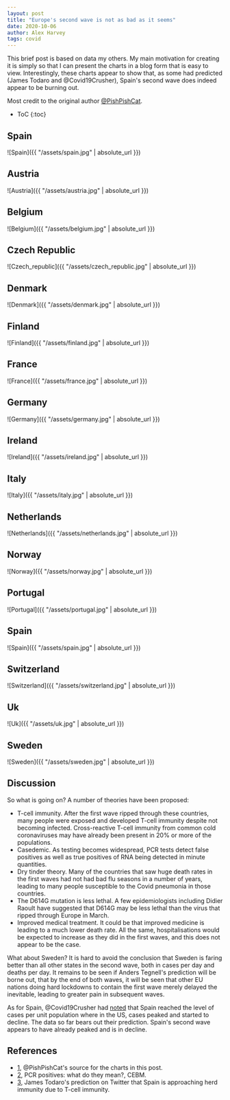 ```yaml
---
layout: post
title: "Europe's second wave is not as bad as it seems"
date: 2020-10-06
author: Alex Harvey
tags: covid
---
```


This brief post is based on data my others. My main motivation for creating it is simply so that I can present the charts in a blog form that is easy to view. Interestingly, these charts appear to show that, as some had predicted (James Todaro and @Covid19Crusher), Spain's second wave does indeed appear to be burning out.

Most credit to the original author [@PishPishCat](https://twitter.com/PishPishCat/status/1312486338613051392).

- ToC
{:toc}

## Spain

![Spain]({{ "/assets/spain.jpg" | absolute_url }})

## Austria

![Austria]({{ "/assets/austria.jpg" | absolute_url }})

## Belgium

![Belgium]({{ "/assets/belgium.jpg" | absolute_url }})

## Czech Republic

![Czech_republic]({{ "/assets/czech_republic.jpg" | absolute_url }})

## Denmark

![Denmark]({{ "/assets/denmark.jpg" | absolute_url }})

## Finland

![Finland]({{ "/assets/finland.jpg" | absolute_url }})

## France

![France]({{ "/assets/france.jpg" | absolute_url }})

## Germany

![Germany]({{ "/assets/germany.jpg" | absolute_url }})

## Ireland

![Ireland]({{ "/assets/ireland.jpg" | absolute_url }})

## Italy

![Italy]({{ "/assets/italy.jpg" | absolute_url }})

## Netherlands

![Netherlands]({{ "/assets/netherlands.jpg" | absolute_url }})

## Norway

![Norway]({{ "/assets/norway.jpg" | absolute_url }})

## Portugal

![Portugal]({{ "/assets/portugal.jpg" | absolute_url }})

## Spain

![Spain]({{ "/assets/spain.jpg" | absolute_url }})

## Switzerland

![Switzerland]({{ "/assets/switzerland.jpg" | absolute_url }})

## Uk

![Uk]({{ "/assets/uk.jpg" | absolute_url }})

## Sweden

![Sweden]({{ "/assets/sweden.jpg" | absolute_url }})

## Discussion

So what is going on? A number of theories have been proposed:

- T-cell immunity. After the first wave ripped through these countries, many people were exposed and developed T-cell immunity despite not becoming infected. Cross-reactive T-cell immunity from common cold coronaviruses may have already been present in 20% or more of the populations.
- Casedemic. As testing becomes widespread, PCR tests detect false positives as well as true positives of RNA being detected in minute quantities.
- Dry tinder theory. Many of the countries that saw huge death rates in the first waves had not had bad flu seasons in a number of years, leading to many people susceptible to the Covid pneumonia in those countries.
- The D614G mutation is less lethal. A few epidemiologists including Didier Raoult have suggested that D614G may be less lethal than the virus that ripped through Europe in March.
- Improved medical treatment. It could be that improved medicine is leading to a much lower death rate. All the same, hospitalisations would be expected to increase as they did in the first waves, and this does not appear to be the case.

What about Sweden? It is hard to avoid the conclusion that Sweden is faring better than all other states in the second wave, both in cases per day and deaths per day. It remains to be seen if Anders Tegnell's prediction will be borne out, that by the end of both waves, it will be seen that other EU nations doing hard lockdowns to contain the first wave merely delayed the inevitable, leading to greater pain in subsequent waves.

As for Spain, @Covid19Crusher had [noted](https://twitter.com/Covid19Crusher/status/1309787854491484160) that Spain reached the level of cases per unit population where in the US, cases peaked and started to decline. The data so far bears out their prediction. Spain's second wave appears to have already peaked and is in decline.

## References

- [1](https://twitter.com/PishPishCat/status/1312486338613051392), @PishPishCat's source for the charts in this post.
- [2](https://www.cebm.net/covid-19/pcr-positives-what-do-they-mean/), PCR positives: what do they mean?, CEBM.
- [3](https://twitter.com/JamesTodaroMD/status/1306627953573363713), James Todaro's prediction on Twitter that Spain is approaching herd immunity due to T-cell immunity.
